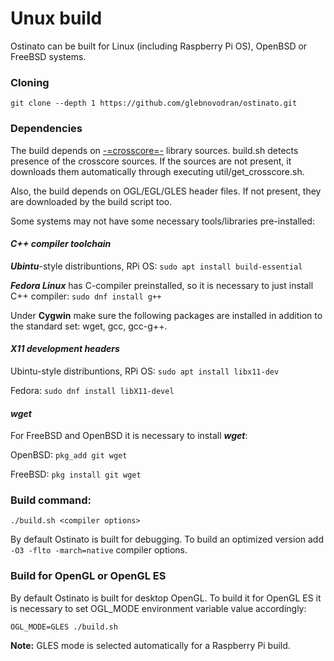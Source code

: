 # Unux build

Ostinato can be built for Linux (including Raspberry Pi OS), OpenBSD or FreeBSD systems.

### Cloning

`git clone --depth 1 https://github.com/glebnovodran/ostinato.git`

### Dependencies

The build depends on [-=crosscore=-](https://github.com/schaban/crosscore_dev) library sources. build.sh detects presence of the crosscore sources. If the sources are not present, it downloads them automatically through executing util/get_crosscore.sh.

Also, the build depends on OGL/EGL/GLES header files. If not present, they are downloaded by the build script too.

Some systems may not have some necessary tools/libraries pre-installed:

#### **_C++ compiler toolchain_**

***Ubintu***-style distribuntions, RPi OS:
`sudo apt install build-essential`

***Fedora Linux*** has C-compiler preinstalled, so it is necessary to just install C++ compiler:
`sudo dnf install g++`

Under **Cygwin** make sure the following packages are installed in addition to the standard set: wget, gcc, gcc-g++.

#### **_X11 development headers_**
Ubintu-style distribuntions, RPi OS:
`sudo apt install libx11-dev`

Fedora:
`sudo dnf install libX11-devel`

#### **_wget_**
For FreeBSD and OpenBSD it is necessary to install **_wget_**:

OpenBSD: `pkg_add git wget`

FreeBSD: `pkg install git wget`


### Build command:

`./build.sh <compiler options>`

By default Ostinato is built for debugging. To build an optimized version add `-O3 -flto -march=native` compiler options.

### Build for OpenGL or OpenGL ES

By default Ostinato is built for desktop OpenGL. To build it for OpenGL ES it is necessary to set OGL_MODE environment variable value accordingly:

`OGL_MODE=GLES ./build.sh`

**Note:** GLES mode is selected automatically for a Raspberry Pi build.
